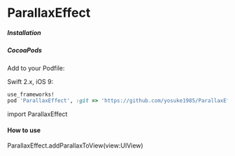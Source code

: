 # ParallaxEffect


##### Installation

##### CocoaPods

Add to your Podfile:

Swift 2.x, iOS 9:
```ruby
use_frameworks!
pod 'ParallaxEffect', :git => 'https://github.com/yosuke1985/ParallaxEffect.git'
```


import ParallaxEffect


#### How to use
ParallaxEffect.addParallaxToView(view:UIView)




